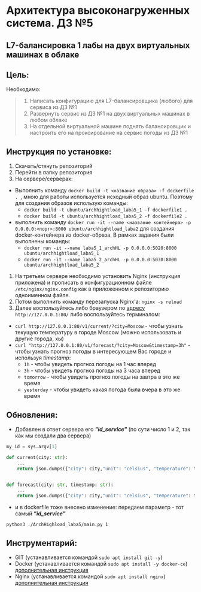 # Архитектура высоконагруженных система. ДЗ №5
## L7-балансировка 1 лабы на двух виртуальных машинах в облаке


## Цель:
Необходимо:
> 1. Написать конфигурацию для L7-балансировщика (любого) для сервиса из ДЗ №1
> 1. Развернуть сервис из ДЗ №1 на двух виртуальных машинах в любом облаке
> 1. На отдельной виртуальной машине поднять балансировщик и настроить его на проксирование на сервис погоды из ДЗ №1



## Инструкция по установке:
1. Скачать/стянуть репозиторий
1. Перейти в папку репозитория
1. На сервере/серверах:
  - Выполнить команду `docker build -t <название образа> -f dockerfile . `, мною для работы используется исходный образ ubuntu. Поэтому для создания образов использую команды:
    * `docker build -t ubuntu/archhightload_laba5_1 -f dockerfile1 .`
    * `docker build -t ubuntu/archhightload_laba5_2 -f dockerfile2 .`
  - выполнить команду `docker run -it --name <название контейнера> -p 0.0.0.0:<порт>:8000 ubuntu/archhightload_laba2` для создания docker-контейнера из docker-образа. В рамках задания были выполнены команды:
    * `docker run -it --name laba5_1_archHL -p 0.0.0.0:5020:8000 ubuntu/archhightload_laba5_1`
    * `docker run -it --name laba5_2_archHL -p 0.0.0.0:5030:8000 ubuntu/archhightload_laba5_2`
1. На третьем сервере необходимо установить Nginx (инструкция приложена) и прописать в конфигурационном файле `/etc/nginx/nginx.config` как в приложенном к репозиторию одноименном файле.
1. Потом выполнить команду перезапуска Nginx'а: `nginx -s reload`
1. Далее воспользуйтесь либо браузером по [адресу](http://127.0.0.1:80) `http://127.0.0.1:80/` либо воспользуйтесь терминалом:
  - `curl http://127.0.0.1:80/v1/current/?city=Moscow` - чтобы узнать текущую температуру в городе Moscow (можно использовать и другие города, хы)
  - `curl "http://127.0.0.1:80/v1/forecast/?city=Moscow&timestamp=3h"` - чтобы узнать прогноз погоды в интересующем Вас городе и используя *timestamp*:
    * `1h` - чтобы увидеть прогноз погоды на 1 час вперед
    * `3h` - чтобы увидеть прогноз погоды на 3 часа вперед
  	* `tomorrow` - чтобы увидеть прогноз погоды на завтра в это же время
  	* `yesterday` - чтобы увидеть какая погода была вчера в это же время



## Обновления:
* Добавлен в ответ сервера его ***"id_service"*** (по сути число 1 и 2, так как мы создали два сервера)
```python
my_id = sys.argv[1]

def current(city: str):
	...
	return json.dumps({"city": city,"unit": "celsius", "temperature": temp, "id_service": my_id})


def forecast(city: str, timestamp: str):
	...
	return json.dumps({"city": city,"unit": "celsius", "temperature": temp, "id_service": my_id})

```
* и в dockerfile тоже внесено изменение: передаем параметр - тот самый ***"id_service"***
```
python3 ./ArchHighload_laba5/main.py 1
```


## Инструментарий:
- GIT (устанавливается командой `sudo apt install git -y`)
- Docker (устанавливается командой `sudo apt install -y docker-ce`) [дополнительная инструкция](https://losst.ru/ustanovka-docker-na-ubuntu-16-04)
- Nginx (устанавливается командой `sudo apt install nginx`) [дополнительная инструкция](https://losst.ru/ustanovka-nginx-ubuntu-16-04)